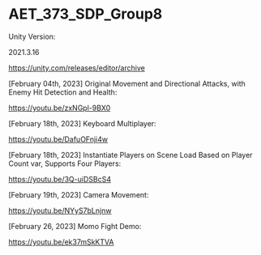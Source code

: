 # AET_373_SDP_Group8
Unity Version:

2021.3.16

https://unity.com/releases/editor/archive

[February 04th, 2023]
Original Movement and Directional Attacks, with Enemy Hit Detection and Health:

https://youtu.be/zxNGpl-9BX0

[February 18th, 2023]
Keyboard Multiplayer:

https://youtu.be/DafuOFnji4w

[February 18th, 2023]
Instantiate Players on Scene Load Based on Player Count var, Supports Four Players:

https://youtu.be/3Q-uiDSBcS4


[February 19th, 2023]
Camera Movement:

https://youtu.be/NYyS7bLnjnw

[February 26, 2023]
Momo Fight Demo:

https://youtu.be/ek37mSkKTVA
